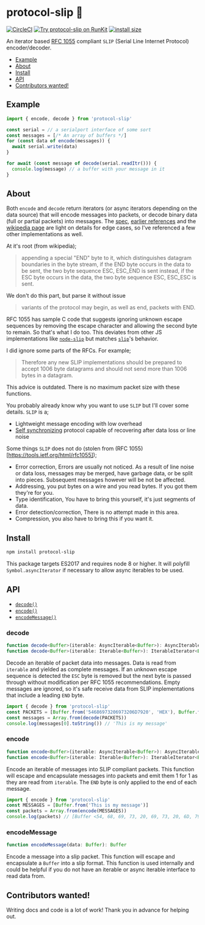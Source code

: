 # protocol-slip 🍌

[![CircleCI](https://circleci.com/gh/reconbot/protocol-slip/tree/master.svg?style=svg&circle-token=d75c1842b237fef8232fae158891b990f519d69e)](https://circleci.com/gh/reconbot/protocol-slip/tree/master)
[![Try protocol-slip on RunKit](https://badge.runkitcdn.com/protocol-slip.svg)](https://npm.runkit.com/protocol-slip)
[![install size](https://packagephobia.now.sh/badge?p=protocol-slip)](https://packagephobia.now.sh/result?p=protocol-slip)

An iterator based [RFC 1055](https://tools.ietf.org/html/rfc1055) compliant `SLIP` (Serial Line Internet Protocol) encoder/decoder.


- [Example](#example)
- [About](#about)
- [Install](#install)
- [API](#api)
- [Contributors wanted!](#contributors-wanted)

## Example
```js
import { encode, decode } from 'protocol-slip'

const serial = // a serialport interface of some sort
const messages = [/* An array of buffers */]
for (const data of encode(messages)) {
  await serial.write(data)
}

for await (const message of decode(serial.readItr())) {
  console.log(message) // a buffer with your message in it
}
```

## About

Both `encode` and `decode` return iterators (or async iterators depending on the data source) that will encode messages into packets, or decode binary data (full or partial packets) into messages. The [spec](https://tools.ietf.org/html/rfc1055), [earlier references](https://tools.ietf.org/html/rfc914) and the [wikipedia page](https://en.wikipedia.org/wiki/Serial_Line_Internet_Protocol) are light on details for edge cases, so I've referenced a few other implementations as well.

At it's root (from wikipedia);

> appending a special "END" byte to it, which distinguishes datagram boundaries in the byte stream,
> if the END byte occurs in the data to be sent, the two byte sequence ESC, ESC_END is sent instead,
> if the ESC byte occurs in the data, the two byte sequence ESC, ESC_ESC is sent.

We don't do this part, but parse it without issue
> variants of the protocol may begin, as well as end, packets with END.

RFC 1055 has sample C code that suggests ignoring unknown escape sequences by removing the escape character and allowing the second byte to remain. So that's what I do too. This deviates from other JS implementations like [`node-slip`](https://github.com/OhMeadhbh/node-slip) but matches [`slip`](https://github.com/colinbdclark/slip.js)'s behavior.

I did ignore some parts of the RFCs. For example;

> Therefore any new SLIP implementations should be prepared to accept 1006 byte datagrams and should not send more than 1006 bytes in a datagram.

This advice is outdated. There is no maximum packet size with these functions.

You probably already know why you want to use `SLIP` but I'll cover some details. `SLIP` is a;
- Lightweight message encoding with low overhead
- [Self synchronizing](https://en.wikipedia.org/wiki/Self-synchronizing_code) protocol capable of recovering after data loss or line noise

Some things `SLIP` does not do (stolen from (RFC 1055)[https://tools.ietf.org/html/rfc1055]);
- Error correction, Errors are usually not noticed. As a result of line noise or data loss, messages may be merged, have garbage data, or be split into pieces. Subsequent messages however will be not be affected.
- Addressing, you put bytes on a wire and you read bytes. If you got them they're for you.
- Type identification, You have to bring this yourself, it's just segments of data.
- Error detection/correction, There is no attempt made in this area.
- Compression, you also have to bring this if you want it.

## Install
```bash
npm install protocol-slip
```

This package targets ES2017 and requires node 8 or higher. It will polyfill `Symbol.asyncIterator` if necessary to allow async iterables to be used.

## API

- [`decode()`](#decode)
- [`encode()`](#encode)
- [`encodeMessage()`](#encodemessage)

### decode
```ts
function decode<Buffer>(iterable: AsyncIterable<Buffer>): AsyncIterableIterator<Buffer>
function decode<Buffer>(iterable: Iterable<Buffer>): IterableIterator<Buffer>
```

Decode an iterable of packet data into messages. Data is read from `iterable` and yielded as complete messages. If an unknown escape sequence is detected the `ESC` byte is removed but the next byte is passed through without modification per RFC 1055 recommendations. Empty messages are ignored, so it's safe receive data from SLIP implementations that include a leading `END` byte.

```ts
import { decode } from 'protocol-slip'
const PACKETS = [Buffer.from('54686973206973206D7920', 'HEX'), Buffer.from('6D657373616765C0', 'HEX')]
const messages = Array.from(decode(PACKETS))
console.log(messages[0].toString()) // 'This is my message'
```

### encode
```ts
function encode<Buffer>(iterable: AsyncIterable<Buffer>): AsyncIterableIterator<Buffer>
function encode<Buffer>(iterable: Iterable<Buffer>): IterableIterator<Buffer>
```

Encode an iterable of messages into SLIP compliant packets. This function will escape and encapsulate messages into packets and emit them 1 for 1 as they are read from `iterable`. The `END` byte is only applied to the end of each message.

```ts
import { encode } from 'protocol-slip'
const MESSAGES = [Buffer.from('This is my message')]
const packets = Array.from(encode(MESSAGES))
console.log(packets) // [Buffer <54, 68, 69, 73, 20, 69, 73, 20, 6D, 79, 20, 6D, 65, 73, 73, 61, 67, 65, C0>]
```

### encodeMessage
```ts
function encodeMessage(data: Buffer): Buffer
```

Encode a message into a slip packet. This function will escape and encapsulate a `Buffer` into a slip format. This function is used internally and could be helpful if you do not have an iterable or async iterable interface to read data from.

## Contributors wanted!

Writing docs and code is a lot of work! Thank you in advance for helping out.
